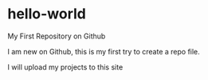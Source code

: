 # hello-world
My First Repository on Github

I am new on Github, this is my first try to create a repo file.

I will upload my projects to this site

